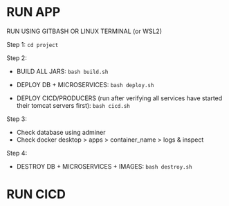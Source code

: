 # RUN APP

RUN USING GITBASH OR LINUX TERMINAL (or WSL2)

Step 1:
   `cd project`

Step 2:
- BUILD ALL JARS:
   `bash build.sh`
  
- DEPLOY DB + MICROSERVICES:
   `bash deploy.sh`
   
- DEPLOY CICD/PRODUCERS 
   (run after verifying all services have started their tomcat servers first):
   `bash cicd.sh`
   
Step 3:
- Check database using adminer 
- Check docker desktop > apps > container_name > logs & inspect 

Step 4:
- DESTROY DB + MICROSERVICES + IMAGES:
   `bash destroy.sh`


# RUN CICD

